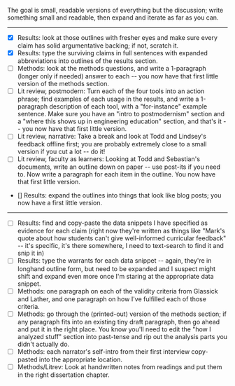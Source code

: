The goal is small, readable versions of everything but the discussion; write something small and readable, then expand and iterate as far as you can.

------

- [x] Results: look at those outlines with fresher eyes and make sure every claim has solid argumentative backing; if not, scratch it.
- [x] Results: type the surviving claims in full sentences with expanded abbreviations into outlines of the results section.
- [ ] Methods: look at the methods questions, and write a 1-paragraph (longer only if needed) answer to each -- you now have that first little version of the methods section. 
- [ ] Lit review, postmodern: Turn each of the four tools into an action phrase; find examples of each usage in the results, and write a 1-paragraph description of each tool, with a "for-instance" example sentence. Make sure you have an "intro to postmodernism" section and a "where this shows up in engineering education" section, and that's it -- you now have that first little version.
- [ ] Lit review, narrative: Take a break and look at Todd and Lindsey's feedback offline first; you are probably extremely close to a small version if you cut a lot -- do it!
- [ ] Lit review, faculty as learners: Looking at Todd and Sebastian's documents, write an outline down on paper -- use post-its if you need to. Now write a paragraph for each item in the outline. You now have that first little version.
- [] Results: expand the outlines into things that look like blog posts; you now have a first little version.

------

- [ ] Results: find and copy-paste the data snippets I have specified as evidence for each claim (right now they're written as things like "Mark's quote about how students can't give well-informed curricular feedback" -- it's specific, it's there somewhere, I need to text-search to find it and snip it in)
- [ ] Results: type the warrants for each data snippet -- again, they're in longhand outline form, but need to be expanded and I suspect might shift and expand even more once I'm staring at the appropriate data snippet.
- [ ] Methods: one paragraph on each of the validity criteria from Glassick and Lather, and one paragraph on how I've fulfilled each of those criteria.
- [ ] Methods: go through the (printed-out) version of the methods section; if any paragraph fits into an existing tiny draft paragraph, then go ahead and put it in the right place. You know you'll need to edit the "how I analyzed stuff" section into past-tense and rip out the analysis parts you didn't actually do.
- [ ] Methods: each narrator's self-intro from their first interview copy-pasted into the appropriate location.
- [ ] Methods/Litrev: Look at handwritten notes from readings and put them in the right dissertation chapter.
